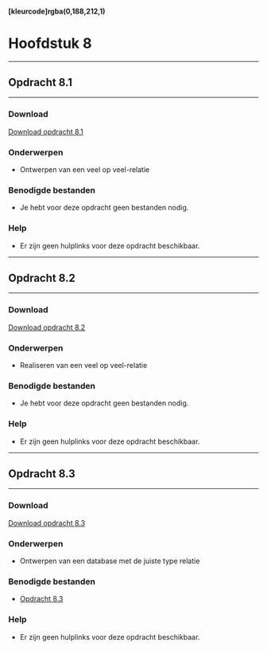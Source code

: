 #### [kleurcode]rgba(0,188,212,1)

# Hoofdstuk 8

---
## Opdracht 8.1
---

### Download
<a href="https://elo.kw1c.nl/CMS/Studie/811%20ICT-Academie/811%20VakkenInhoud/%5BB.26%20SQL%5D%20SQL%20%20Databases/25187%20%C2%A0%20Applicatie-%20en%20mediaontwikkelaar/Periode%2003/Productie/02.%20Opdrachten/Hoofdstuk08/Opdracht%208.1.pdf" target="_blank">Download opdracht 8.1</a>

### Onderwerpen
*   Ontwerpen van een veel op veel-relatie

### Benodigde bestanden
*   Je hebt voor deze opdracht geen bestanden nodig.

### Help
*   Er zijn geen hulplinks voor deze opdracht beschikbaar.

---
## Opdracht 8.2
---

### Download
<a href="https://elo.kw1c.nl/CMS/Studie/811%20ICT-Academie/811%20VakkenInhoud/%5BB.26%20SQL%5D%20SQL%20%20Databases/25187%20%C2%A0%20Applicatie-%20en%20mediaontwikkelaar/Periode%2003/Productie/02.%20Opdrachten/Hoofdstuk08/Opdracht%208.2.pdf" target="_blank">Download opdracht 8.2</a>

### Onderwerpen
*   Realiseren van een veel op veel-relatie

### Benodigde bestanden
*   Je hebt voor deze opdracht geen bestanden nodig.

### Help
*   Er zijn geen hulplinks voor deze opdracht beschikbaar.

---
## Opdracht 8.3
---

### Download
<a href="https://elo.kw1c.nl/CMS/Studie/811%20ICT-Academie/811%20VakkenInhoud/%5BB.26%20SQL%5D%20SQL%20%20Databases/25187%20%C2%A0%20Applicatie-%20en%20mediaontwikkelaar/Periode%2003/Productie/02.%20Opdrachten/Hoofdstuk08/Opdracht%208.3.pdf" target="_blank">Download opdracht 8.3</a>

### Onderwerpen
*   Ontwerpen van een database met de juiste type relatie

### Benodigde bestanden
*   <a href="https://elo.kw1c.nl/CMS/Studie/811%20ICT-Academie/811%20VakkenInhoud/%5BB.26%20SQL%5D%20SQL%20%20Databases/25187%20%C2%A0%20Applicatie-%20en%20mediaontwikkelaar/Periode%2003/Productie/02.%20Opdrachten/Hoofdstuk08/Resources/Opdracht%208.3.vsdx" target="_blank">Opdracht 8.3</a> 

### Help
*   Er zijn geen hulplinks voor deze opdracht beschikbaar.